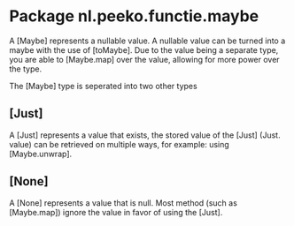 # Package nl.peeko.functie.maybe

A [Maybe] represents a nullable value. A nullable value can be turned into a 
maybe with the use of [toMaybe]. Due to the value being a separate type, 
you are able to [Maybe.map] over the value, allowing for more power over the 
type.

The [Maybe] type is seperated into two other types

## [Just]

A [Just] represents a value that exists, the stored value of the [Just] (Just.
value) can be retrieved on multiple ways, for example: using [Maybe.unwrap].

## [None]

A [None] represents a value that is null. Most method (such as [Maybe.map]) 
ignore the value in favor of using the [Just].